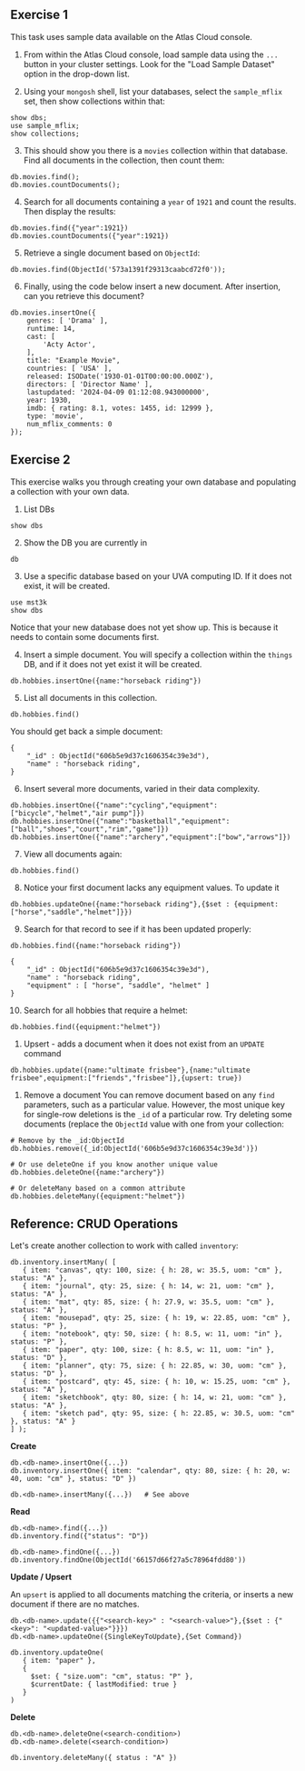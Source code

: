 ## Exercise 1

This task uses sample data available on the Atlas Cloud console.

1. From within the Atlas Cloud console, load sample data using the `...` button in your cluster settings. Look for the "Load Sample Dataset" option in the drop-down list.
   
2. Using your `mongosh` shell, list your databases, select the `sample_mflix` set, then show collections within that:
```
show dbs;
use sample_mflix;
show collections;
```

3. This should show you there is a `movies` collection within that database. Find all documents in the collection, then count them:
```
db.movies.find();
db.movies.countDocuments();
```

4. Search for all documents containing a `year` of `1921` and count the results. Then display the results:
```
db.movies.find({"year":1921})
db.movies.countDocuments({"year":1921})
```

5. Retrieve a single document based on `ObjectId`:
```
db.movies.find(ObjectId('573a1391f29313caabcd72f0'));
```

6. Finally, using the code below insert a new document. After insertion, can you retrieve this document?
```
db.movies.insertOne({
    genres: [ 'Drama' ],
    runtime: 14,
    cast: [
        'Acty Actor',
    ],
    title: "Example Movie",
    countries: [ 'USA' ],
    released: ISODate('1930-01-01T00:00:00.000Z'),
    directors: [ 'Director Name' ],
    lastupdated: '2024-04-09 01:12:08.943000000',
    year: 1930,
    imdb: { rating: 8.1, votes: 1455, id: 12999 },
    type: 'movie',
    num_mflix_comments: 0
});
```

## Exercise 2

This exercise walks you through creating your own database and populating a collection with your own data.

1. List DBs
```
show dbs
```
2. Show the DB you are currently in
```
db
```
3. Use a specific database based on your UVA computing ID. If it does not exist, it will be created.
```
use mst3k
show dbs
```
Notice that your new database does not yet show up. This is because it needs to contain some documents first.

4. Insert a simple document. You will specify a collection within the `things` DB, and if it does not yet exist it will be created.
```
db.hobbies.insertOne({name:"horseback riding"})
```
5. List all documents in this collection.
```
db.hobbies.find()
```
You should get back a simple document:
```
{
    "_id" : ObjectId("606b5e9d37c1606354c39e3d"),
    "name" : "horseback riding",
}
```

6. Insert several more documents, varied in their data complexity.
```
db.hobbies.insertOne({"name":"cycling","equipment":["bicycle","helmet","air pump"]})
db.hobbies.insertOne({"name":"basketball","equipment":["ball","shoes","court","rim","game"]})
db.hobbies.insertOne({"name":"archery","equipment":["bow","arrows"]})
```
7. View all documents again:
```
db.hobbies.find()
```
8. Notice your first document lacks any equipment values. To update it
```
db.hobbies.updateOne({name:"horseback riding"},{$set : {equipment:["horse","saddle","helmet"]}})
```

9. Search for that record to see if it has been updated properly:

```
db.hobbies.find({name:"horseback riding"})
```
```
{
    "_id" : ObjectId("606b5e9d37c1606354c39e3d"),
    "name" : "horseback riding",
    "equipment" : [ "horse", "saddle", "helmet" ]
}
```

10. Search for all hobbies that require a helmet:
```
db.hobbies.find({equipment:"helmet"})
```
1.  Upsert - adds a document when it does not exist from an `UPDATE` command
```
db.hobbies.update({name:"ultimate frisbee"},{name:"ultimate frisbee",equipment:["friends","frisbee"]},{upsert: true})
```
1.  Remove a document
You can remove document based on any `find` parameters, such as a particular value. However, the most unique key for
single-row deletions is the `_id` of a particular row. Try deleting some documents (replace the `ObjectId` value with one
from your collection:

```
# Remove by the _id:ObjectId
db.hobbies.remove({_id:ObjectId('606b5e9d37c1606354c39e3d')})

# Or use deleteOne if you know another unique value
db.hobbies.deleteOne({name:"archery"})

# Or deleteMany based on a common attribute
db.hobbies.deleteMany({equipment:"helmet"})
```

## Reference: CRUD Operations

Let's create another collection to work with called `inventory`:
```
db.inventory.insertMany( [
   { item: "canvas", qty: 100, size: { h: 28, w: 35.5, uom: "cm" }, status: "A" },
   { item: "journal", qty: 25, size: { h: 14, w: 21, uom: "cm" }, status: "A" },
   { item: "mat", qty: 85, size: { h: 27.9, w: 35.5, uom: "cm" }, status: "A" },
   { item: "mousepad", qty: 25, size: { h: 19, w: 22.85, uom: "cm" }, status: "P" },
   { item: "notebook", qty: 50, size: { h: 8.5, w: 11, uom: "in" }, status: "P" },
   { item: "paper", qty: 100, size: { h: 8.5, w: 11, uom: "in" }, status: "D" },
   { item: "planner", qty: 75, size: { h: 22.85, w: 30, uom: "cm" }, status: "D" },
   { item: "postcard", qty: 45, size: { h: 10, w: 15.25, uom: "cm" }, status: "A" },
   { item: "sketchbook", qty: 80, size: { h: 14, w: 21, uom: "cm" }, status: "A" },
   { item: "sketch pad", qty: 95, size: { h: 22.85, w: 30.5, uom: "cm" }, status: "A" }
] );
```

**Create**
```
db.<db-name>.insertOne({...})
db.inventory.insertOne({ item: "calendar", qty: 80, size: { h: 20, w: 40, uom: "cm" }, status: "D" })

db.<db-name>.insertMany({...})   # See above
```

**Read**
```
db.<db-name>.find({...})
db.inventory.find({"status": "D"})

db.<db-name>.findOne({...})
db.inventory.findOne(ObjectId('66157d66f27a5c78964fdd80'))
```

**Update / Upsert**

An `upsert` is applied to all documents matching the criteria, or inserts a new document if there are no matches.

```
db.<db-name>.update({{"<search-key>" : "<search-value>"},{$set : {"<key>": "<updated-value>"}}})
db.<db-name>.updateOne({SingleKeyToUpdate},{Set Command})

db.inventory.updateOne(
   { item: "paper" },
   {
     $set: { "size.uom": "cm", status: "P" },
     $currentDate: { lastModified: true }
   }
)
```

**Delete**
```
db.<db-name>.deleteOne(<search-condition>)
db.<db-name>.delete(<search-condition>)

db.inventory.deleteMany({ status : "A" })
```

